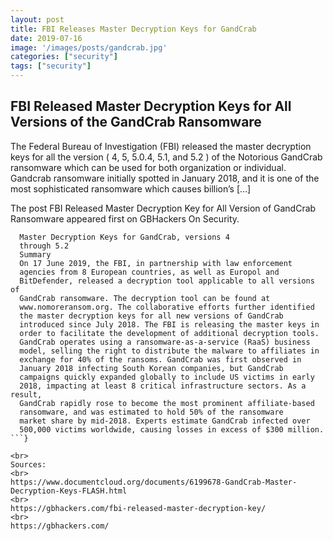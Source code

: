 ```yaml
---
layout: post
title: FBI Releases Master Decryption Keys for GandCrab
date: 2019-07-16
image: '/images/posts/gandcrab.jpg'
categories: ["security"]
tags: ["security"]
---
```


## FBI Released Master Decryption Keys for All Versions of the GandCrab Ransomware

<!--more-->

The Federal Bureau of Investigation (FBI) released the master decryption keys for all the version ( 4, 5, 5.0.4, 5.1, and 5.2 ) of the Notorious GandCrab ransomware which can be used for both organization or individual. Gandcrab ransomware initially spotted in January 2018, and it is one of the most sophisticated ransomware which causes billion’s […]

The post FBI Released Master Decryption Key for All Version of GandCrab Ransomware appeared first on GBHackers On Security.


```
  Master Decryption Keys for GandCrab, versions 4
  through 5.2
  Summary
  On 17 June 2019, the FBI, in partnership with law enforcement
  agencies from 8 European countries, as well as Europol and
  BitDefender, released a decryption tool applicable to all versions of
  GandCrab ransomware. The decryption tool can be found at
  www.nomoreransom.org. The collaborative efforts further identified
  the master decryption keys for all new versions of GandCrab
  introduced since July 2018. The FBI is releasing the master keys in
  order to facilitate the development of additional decryption tools.
  GandCrab operates using a ransomware-as-a-service (RaaS) business
  model, selling the right to distribute the malware to affiliates in
  exchange for 40% of the ransoms. GandCrab was first observed in
  January 2018 infecting South Korean companies, but GandCrab
  campaigns quickly expanded globally to include US victims in early
  2018, impacting at least 8 critical infrastructure sectors. As a result,
  GandCrab rapidly rose to become the most prominent affiliate-based
  ransomware, and was estimated to hold 50% of the ransomware
  market share by mid-2018. Experts estimate GandCrab infected over
  500,000 victims worldwide, causing losses in excess of $300 million.
```}

<br>
Sources:
<br>
https://www.documentcloud.org/documents/6199678-GandCrab-Master-Decryption-Keys-FLASH.html
<br>
https://gbhackers.com/fbi-released-master-decryption-key/
<br>
https://gbhackers.com/
